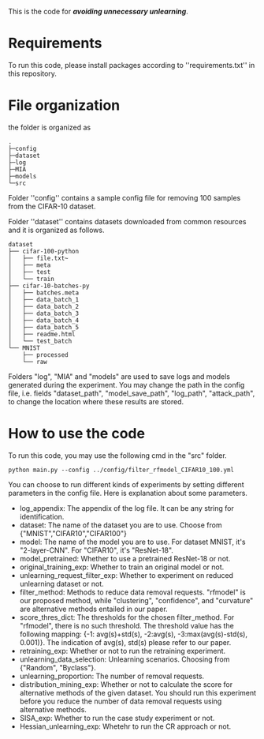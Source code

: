 This is the code for ***avoiding unnecessary unlearning***.

# Requirements

To run this code, please install packages according to ''requirements.txt'' in this repository.

# File organization

the folder is organized as

    .
    ├─config
    ├─dataset
    ├─log
    ├─MIA
    ├─models
    └─src

Folder ''config'' contains a sample config file for removing 100 samples from the CIFAR-10 dataset.

Folder ''dataset'' contains datasets downloaded from common resources and it is organized as follows.

    dataset
    ├── cifar-100-python
    │   ├── file.txt~
    │   ├── meta
    │   ├── test
    │   └── train
    ├── cifar-10-batches-py
    │   ├── batches.meta
    │   ├── data_batch_1
    │   ├── data_batch_2
    │   ├── data_batch_3
    │   ├── data_batch_4
    │   ├── data_batch_5
    │   ├── readme.html
    │   └── test_batch
    └── MNIST
        ├── processed
        └── raw

Folders "log", "MIA" and "models" are used to save logs and models generated during the experiment. You may change the path in the config file, i.e. fields "dataset_path", "model_save_path", "log_path", "attack_path", to change the location where these results are stored.

# How to use the code

To run this code, you may use the following cmd in the "src" folder.

    python main.py --config ../config/filter_rfmodel_CIFAR10_100.yml

You can choose to run different kinds of experiments by setting different parameters in the config file. Here is explanation about some parameters.

- log_appendix: The appendix of the log file. It can be any string for identification.
- dataset: The name of the dataset you are to use. Choose from {"MNIST","CIFAR10","CIFAR100"}
- model: The name of the model you are to use. For dataset MNIST, it's "2-layer-CNN". For "CIFAR10", it's "ResNet-18".
- model_pretrained: Whether to use a pretrained ResNet-18 or not.
- original_training_exp: Whether to train an original model or not.
- unlearning_request_filter_exp: Whether to experiment on reduced unlearning dataset or not.
- filter_method: Methods to reduce data removal requests. "rfmodel" is our proposed method, while "clustering", "confidence", and "curvature" are alternative methods entailed in our paper.
- score_thres_dict: The thresholds for the chosen filter_method. For "rfmodel", there is no such threshold. The threshold value has the following mapping: {-1: avg(s)+std(s), -2:avg(s), -3:max(avg(s)-std(s), 0.001)}. The indication of avg(s), std(s) please refer to our paper.
- retraining_exp: Whether or not to run the retraining experiment. 
- unlearning_data_selection: Unlearning scenarios. Choosing from {"Random", "Byclass"}.
- unlearning_proportion: The number of removal requests.
- distribution_mining_exp: Whether or not to calculate the score for alternative methods of the given dataset. You should run this experiment before you reduce the number of data removal requests using alternative methods.
- SISA_exp: Whether to run the case study experiment or not.
- Hessian_unlearning_exp: Whetehr to run the CR approach or not.